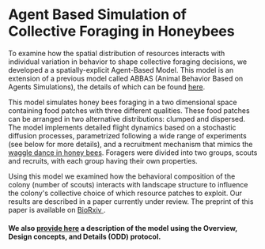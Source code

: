 # Agent Based Simulation of Collective Foraging in Honeybees

To examine how the spatial distribution of resources interacts with individual variation in behavior to shape collective foraging 
decisions, we developed a a spatially-explicit Agent-Based Model. This model is an extension of a previous model called ABBAS 
(Animal Behavior Based on Agents Simulations), the details of which can be found [here](https://github.com/thmosqueiro/ABBAS).

This model simulates honey bees foraging in a two dimensional space containing food patches with three different qualities. These 
food patches can be arranged in two alternative distributions: clumped and dispersed. The model implements detailed flight dynamics
based on a stochastic diffusion processes, parametrized following a wide range of experiments (see below for more details), and a
recruitment mechanism that mimics the [waggle dance in honey bees](https://en.wikipedia.org/wiki/Waggle_dance). Foragers were 
divided into two groups, scouts and recruits, with each group having their own properties.

Using this model we examined how the behavioral composition of the colony (number of scouts) interacts with landscape structure to
influence the colony's collective choice of which resource patches to exploit. Our results are described in a paper currently under
review. The preprint of this paper is available on [BioRxiv ](https://www.biorxiv.org/content/10.1101/817270v1).

#### We also [provide here](https://github.com/VandroiyLabs/ABBAS/tree/master/documentation/ODD) a description of the model using the Overview, Design concepts, and Details (ODD) protocol.
